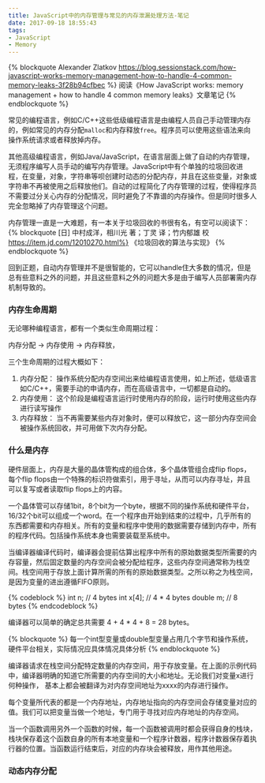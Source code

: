 ```yaml
---
title: JavaScript中的内存管理与常见的内存泄漏处理方法-笔记
date: 2017-09-18 18:55:43
tags:
- JavaScript
- Memory
---
```


{% blockquote Alexander Zlatkov 
https://blog.sessionstack.com/how-javascript-works-memory-management-how-to-handle-4-common-memory-leaks-3f28b94cfbec %}
阅读《How JavaScript works: memory management + how to handle 4 common memory leaks》文章笔记
{% endblockquote %}

常见的编程语言，例如C/C++这些低级编程语言是由编程人员自己手动管理内存的，例如常见的内存分配```malloc```和内存释放```free```。程序员可以使用这些语法来向操作系统请求或者释放掉内存。

<!--more-->

其他高级编程语言，例如Java/JavaScript，在语言层面上做了自动的内存管理，无须程序编写人员手动的编写内存管理。JavaScript中有个单独的垃圾回收进程，在变量，对象，字符串等呗创建时动态的分配内存，并且在这些变量，对象或字符串不再被使用之后释放他们。自动的过程简化了内存管理的过程，使得程序员不需要过分关心内存的分配情况，同时避免了不靠谱的内存操作。但是同时很多人完全忽略掉了内存管理这个问题。

内存管理一直是一大难题，有一本关于垃圾回收的书很有名，有空可以阅读下：
{% blockquote [日] 中村成洋，相川光 著；丁灵 译；竹内郁雄 校 https://item.jd.com/12010270.html%}
《垃圾回收的算法与实现》
{% endblockquote %}

回到正题，自动内存管理并不是很智能的，它可以handle住大多数的情况，但是总有些意料之外的问题，并且这些意料之外的问题大多是由于编写人员部署需内存机制导致的。

### 内存生命周期

无论哪种编程语言，都有一个类似生命周期过程：

内存分配 -> 内存使用 -> 内存释放，

三个生命周期的过程大概如下：

1. 内存分配： 操作系统分配内存空间出来给编程语言使用，如上所述，低级语言如C/C++，需要手动的申请内存，而在高级语言中，一切都是自动的。
2. 内存使用： 这个阶段是编程语言运行时使用内存的阶段，运行时使用这些内存进行读写操作
3. 内存释放： 当不再需要某些内存对象时，便可以释放它，这一部分内存空间会被操作系统回收，并可用做下次内存分配。

### 什么是内存

硬件层面上，内存是大量的晶体管构成的组合体，多个晶体管组合成flip flops，每个flip flops由一个特殊的标识符做索引，用于寻址，从而可以内存寻址，并且可以复写或者读取flip flops上的内容。

一个晶体管可以存储1bit，8个bit为一个byte，根据不同的操作系统和硬件平台，16/32个bit可以组成一个word。在一个程序由开始到结束的过程中，几乎所有的东西都需要和内存相关。所有的变量和程序中使用的数据需要存储到内存中，所有的程序代码。包括操作系统本身也需要装载至系统中。

当编译器编译代码时，编译器会提前估算出程序中所有的原始数据类型所需要的内存容量，然后固定数量的内存空间会被分配给程序，这些内存空间通常称为栈空间。栈空间用于存放上面计算所需的所有的原始数据类型。之所以称之为栈空间，是因为变量的进出遵循FIFO原则。

{% codeblock %}
int n; // 4 bytes
int x[4]; // 4 * 4 bytes
double m; // 8 bytes
{% endcodeblock %}

编译器可以简单的确定总共需要 4 + 4 * 4 + 8 = 28 bytes。

{% blockquote %}
每一个int型变量或double型变量占用几个字节和操作系统，硬件平台相关，实际情况应具体情况具体分析
{% endblockquote %}

编译器请求在栈空间分配特定数量的内存空间，用于存放变量。在上面的示例代码中，编译器明确的知道它所需要的内存空间的大小和地址。无论我们对变量x进行何种操作， 基本上都会被翻译为对内存空间地址为xxxx的内存进行操作。

每个变量所代表的都是一个内存地址，内存地址指向的内存空间会存储变量对应的值。我们可以把变量当做一个地址，专门用于寻找对应内存地址的内存空间。

当一个函数调用另外一个函数的时候，每一个函数被调用时都会获得自身的栈块，栈块保存着这个函数自身的所有本地变量和一个程序计数器，程序计数器保存着执行器的位置。当函数运行结束后，对应的内存块会被释放，用作其他用途。

### 动态内存分配

